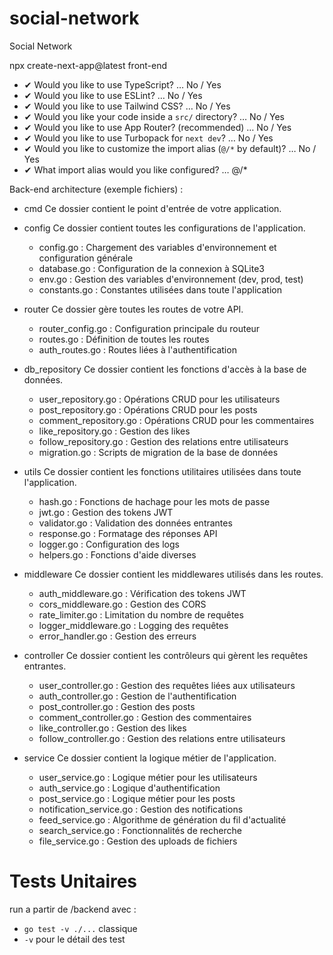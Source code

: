 # social-network

Social Network

npx create-next-app@latest front-end

   - ✔ Would you like to use TypeScript? … No / Yes
   - ✔ Would you like to use ESLint? … No / Yes
   - ✔ Would you like to use Tailwind CSS? … No / Yes
   - ✔ Would you like your code inside a `src/` directory? … No / Yes
   - ✔ Would you like to use App Router? (recommended) … No / Yes
  -  ✔ Would you like to use Turbopack for `next dev`? … No / Yes
   - ✔ Would you like to customize the import alias (`@/*` by default)? … No / Yes
  - ✔ What import alias would you like configured? … @/*

Back-end architecture (exemple fichiers) :
- cmd
    Ce dossier contient le point d'entrée de votre application.

- config
    Ce dossier contient toutes les configurations de l'application.

    - config.go : Chargement des variables d'environnement et configuration générale
    - database.go : Configuration de la connexion à SQLite3
    - env.go : Gestion des variables d'environnement (dev, prod, test)
    - constants.go : Constantes utilisées dans toute l'application

- router
    Ce dossier gère toutes les routes de votre API.

    - router_config.go : Configuration principale du routeur
    - routes.go : Définition de toutes les routes
    - auth_routes.go : Routes liées à l'authentification

- db_repository
    Ce dossier contient les fonctions d'accès à la base de données.

    - user_repository.go : Opérations CRUD pour les utilisateurs
    - post_repository.go : Opérations CRUD pour les posts
    - comment_repository.go : Opérations CRUD pour les commentaires
    - like_repository.go : Gestion des likes
    - follow_repository.go : Gestion des relations entre utilisateurs
    - migration.go : Scripts de migration de la base de données

- utils
    Ce dossier contient les fonctions utilitaires utilisées dans toute l'application.

    - hash.go : Fonctions de hachage pour les mots de passe
    - jwt.go : Gestion des tokens JWT
    - validator.go : Validation des données entrantes
    - response.go : Formatage des réponses API
    - logger.go : Configuration des logs
    - helpers.go : Fonctions d'aide diverses

- middleware
    Ce dossier contient les middlewares utilisés dans les routes.

    - auth_middleware.go : Vérification des tokens JWT
    - cors_middleware.go : Gestion des CORS
    - rate_limiter.go : Limitation du nombre de requêtes
    - logger_middleware.go : Logging des requêtes
    - error_handler.go : Gestion des erreurs

- controller
    Ce dossier contient les contrôleurs qui gèrent les requêtes entrantes.

    - user_controller.go : Gestion des requêtes liées aux utilisateurs
    - auth_controller.go : Gestion de l'authentification
    - post_controller.go : Gestion des posts
    - comment_controller.go : Gestion des commentaires
    - like_controller.go : Gestion des likes
    - follow_controller.go : Gestion des relations entre utilisateurs

- service
    Ce dossier contient la logique métier de l'application.

    - user_service.go : Logique métier pour les utilisateurs
    - auth_service.go : Logique d'authentification
    - post_service.go : Logique métier pour les posts
    - notification_service.go : Gestion des notifications
    - feed_service.go : Algorithme de génération du fil d'actualité
    - search_service.go : Fonctionnalités de recherche
    - file_service.go : Gestion des uploads de fichiers



# Tests Unitaires

run a partir de /backend avec :
- ` go test -v ./... ` classique 
- `-v` pour le détail des test